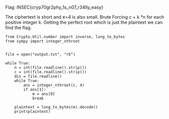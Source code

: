 
Flag: INSEC{cryp70gr2phy_1s_n07_r34lly_easy}

The  ciphertext is short and e=4 is also small. Brute Forcing c + k *n for each positive integer k. Getting the perfect root which is just the plaintext we can find the flag.

```
from Crypto.Util.number import inverse, long_to_bytes
from sympy import integer_nthroot


file = open("output.txt", "rb")

while True:
    n = int(file.readline().strip())
    c = int(file.readline().strip())
    dis = file.readline()
    while True:
        ans = integer_nthroot(c, 4)
        if ans[1]:
            m = ans[0]
            break

    plaintext = long_to_bytes(m).decode()
    print(plaintext)

```